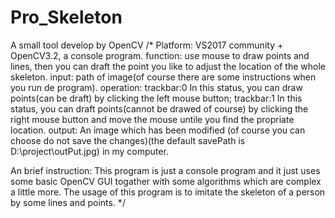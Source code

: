 # Pro_Skeleton
A small tool develop by OpenCV
/*
  Platform: VS2017 community + OpenCV3.2, a console program.
  function: use mouse to draw points and lines, then you can draft the point you like to adjust the location of the whole skeleton.
  input: path of image(of course there are some instructions when you run de program).
  operation:
    trackbar:0  In this status, you can draw points(can be draft) by clicking the left mouse button;
    trackbar:1  In this status, you can draft points(cannot be drawed of course) by clicking the right mouse button and move the mouse   untile you find the propriate location.
  output: An image which has been modified (of course you can choose do not save the changes)(the default savePath is D:\project\outPut\.jpg) in my computer.
  
  An brief instruction: This program is just a console program and it just uses some basic OpenCV GUI togather with some algorithms
  which are complex a little more. The usage of this program is to imitate the skeleton of a person by some lines and points.
*/
